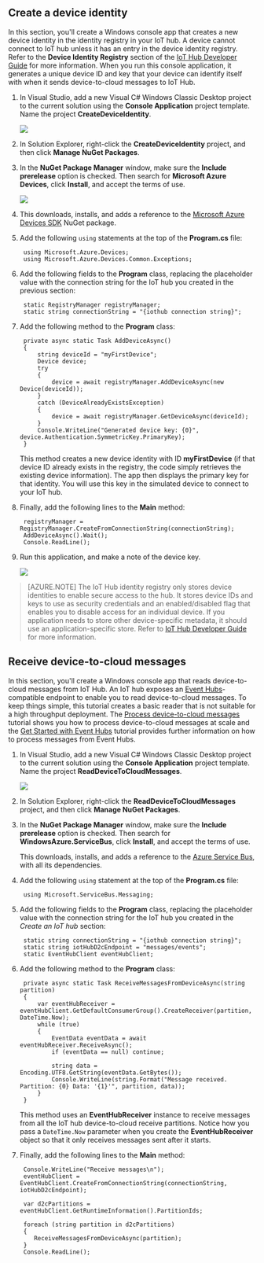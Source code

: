 ## Create a device identity

In this section, you'll create a Windows console app that creates a new device identity in the identity registry in your IoT hub. A device cannot connect to IoT hub unless it has an entry in the device identity registry. Refer to the **Device Identity Registry** section of the [IoT Hub Developer Guide][lnk-devguide-identity] for more information. When you run this console application, it generates a unique device ID and key that your device can identify itself with when it sends device-to-cloud messages to IoT Hub.

1. In Visual Studio, add a new Visual C# Windows Classic Desktop project to the current solution using the **Console  Application** project template. Name the project **CreateDeviceIdentity**.

    ![][10]

2. In Solution Explorer, right-click the **CreateDeviceIdentity** project, and then click **Manage NuGet Packages**.

3. In the **NuGet Package Manager** window, make sure the **Include prerelease** option is checked. Then search for **Microsoft Azure Devices**, click **Install**, and accept the terms of use.

    ![][11]

4. This downloads, installs, and adds a reference to the [Microsoft Azure Devices SDK][lnk-nuget-device-sdk] NuGet package.

4. Add the following `using` statements at the top of the **Program.cs** file:

        using Microsoft.Azure.Devices;
        using Microsoft.Azure.Devices.Common.Exceptions;

5. Add the following fields to the **Program** class, replacing the placeholder value with the connection string for the IoT hub you created in the previous section:

        static RegistryManager registryManager;
        static string connectionString = "{iothub connection string}";

6. Add the following method to the **Program** class:

        private async static Task AddDeviceAsync()
        {
            string deviceId = "myFirstDevice";
            Device device;
            try
            {
                device = await registryManager.AddDeviceAsync(new Device(deviceId));
            }
            catch (DeviceAlreadyExistsException)
            {
                device = await registryManager.GetDeviceAsync(deviceId);
            }
            Console.WriteLine("Generated device key: {0}", device.Authentication.SymmetricKey.PrimaryKey);
        }

    This method creates a new device identity with ID **myFirstDevice** (if that device ID already exists in the registry, the code simply retrieves the existing device information). The app then displays the primary key for that identity. You will use this key in the simulated device to connect to your IoT hub.

7. Finally, add the following lines to the **Main** method:

        registryManager = RegistryManager.CreateFromConnectionString(connectionString);
        AddDeviceAsync().Wait();
        Console.ReadLine();

8. Run this application, and make a note of the device key.

    ![][12]

> [AZURE.NOTE] The IoT Hub identity registry only stores device identities to enable secure access to the hub. It stores device IDs and keys to use as security credentials and an enabled/disabled flag that enables you to disable access for an individual device. If you application needs to store other device-specific metadata, it should use an application-specific store. Refer to [IoT Hub Developer Guide][lnk-devguide-identity] for more information.

## Receive device-to-cloud messages

In this section, you'll create a Windows console app that reads device-to-cloud messages from IoT Hub. An IoT hub exposes an [Event Hubs][lnk-event-hubs-overview]-compatible endpoint to enable you to read device-to-cloud messages. To keep things simple, this tutorial creates a basic reader that is not suitable for a high throughput deployment. The [Process device-to-cloud messages][lnk-processd2c-tutorial] tutorial shows you how to process device-to-cloud messages at scale and the [Get Started with Event Hubs][lnk-eventhubs-tutorial] tutorial provides further information on how to process messages from Event Hubs.

1. In Visual Studio, add a new Visual C# Windows Classic Desktop project to the current solution using the **Console  Application** project template. Name the project **ReadDeviceToCloudMessages**.

    ![][10]

2. In Solution Explorer, right-click the **ReadDeviceToCloudMessages** project, and then click **Manage NuGet Packages**.

3. In the **NuGet Package Manager** window, make sure the **Include prerelease** option is checked. Then search for **WindowsAzure.ServiceBus**, click **Install**, and accept the terms of use.

    This downloads, installs, and adds a reference to the [Azure Service Bus][lnk-servicebus-nuget], with all its dependencies.

4. Add the following `using` statement at the top of the **Program.cs** file:

        using Microsoft.ServiceBus.Messaging;

5. Add the following fields to the **Program** class, replacing the placeholder value with the connection string for the IoT hub you created in the *Create an IoT hub* section:

        static string connectionString = "{iothub connection string}";
        static string iotHubD2cEndpoint = "messages/events";
        static EventHubClient eventHubClient;

6. Add the following method to the **Program** class:

        private async static Task ReceiveMessagesFromDeviceAsync(string partition)
        {
            var eventHubReceiver = eventHubClient.GetDefaultConsumerGroup().CreateReceiver(partition, DateTime.Now);
            while (true)
            {
                EventData eventData = await eventHubReceiver.ReceiveAsync();
                if (eventData == null) continue;

                string data = Encoding.UTF8.GetString(eventData.GetBytes());
                Console.WriteLine(string.Format("Message received. Partition: {0} Data: '{1}'", partition, data));
            }
        }

    This method uses an **EventHubReceiver** instance to receive messages from all the IoT hub device-to-cloud receive partitions. Notice how you pass a `DateTime.Now` parameter when you create the **EventHubReceiver** object so that it only receives messages sent after it starts.

7. Finally, add the following lines to the **Main** method:

        Console.WriteLine("Receive messages\n");
        eventHubClient = EventHubClient.CreateFromConnectionString(connectionString, iotHubD2cEndpoint);

        var d2cPartitions = eventHubClient.GetRuntimeInformation().PartitionIds;

        foreach (string partition in d2cPartitions)
        {
           ReceiveMessagesFromDeviceAsync(partition);
        }  
        Console.ReadLine();


<!-- Links -->

[lnk-eventhubs-tutorial]: event-hubs-csharp-ephcs-getstarted.md
[lnk-devguide-identity]: iot-hub-devguide.md#identityregistry
[lnk-servicebus-nuget]: https://www.nuget.org/packages/WindowsAzure.ServiceBus
[lnk-event-hubs-overview]: event-hubs-overview.md

[lnk-nuget-device-sdk]: https://www.nuget.org/packages/Microsoft.Azure.Devices/
[lnk-processd2c-tutorial]: iot-hub-csharp-csharp-process-d2c.md

<!-- Images -->
[10]: ./media/iot-hub-getstarted-cloud-csharp/create-identity-csharp1.png
[11]: ./media/iot-hub-getstarted-cloud-csharp/create-identity-csharp2.png
[12]: ./media/iot-hub-getstarted-cloud-csharp/create-identity-csharp3.png


